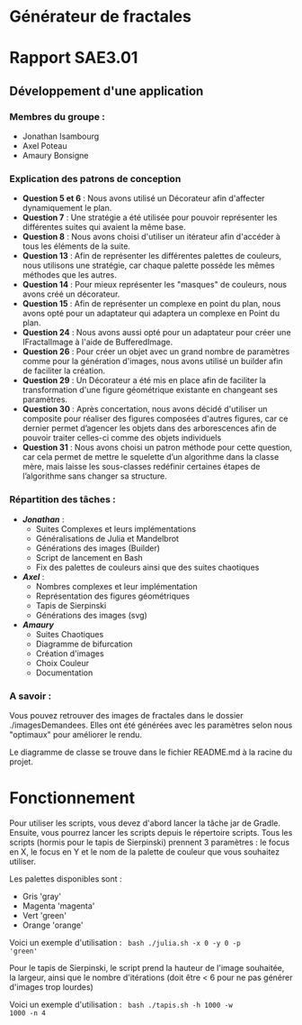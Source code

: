 # Générateur de fractales

# Rapport SAE3.01
## Développement d'une application
### Membres du groupe :
- Jonathan Isambourg
- Axel Poteau
- Amaury Bonsigne  

### Explication des patrons de conception  
- **Question 5 et 6** : Nous avons utilisé un Décorateur afin d'affecter dynamiquement le plan.
- **Question 7** : Une stratégie a été utilisée pour pouvoir représenter
les différentes suites qui avaient la même base.
- **Question 8** : Nous avons choisi d'utiliser un itérateur afin
  d'accéder à tous les éléments de la suite.
- **Question 13** : Afin de représenter les différentes palettes de couleurs, nous utilisons une stratégie, car chaque palette posséde les mêmes méthodes que les autres.
- **Question 14** : Pour mieux représenter les "masques" de couleurs, nous avons créé un 
décorateur.
- **Question 15** : Afin de représenter un complexe en point du plan, nous avons opté
pour un adaptateur qui adaptera un complexe en Point du plan.
- **Question 24** : Nous avons aussi opté pour un adaptateur pour créer une IFractalImage
à l'aide de BufferedImage.
- **Question 26** : Pour créer un objet avec un grand nombre de paramètres comme pour la 
génération d'images, nous avons utilisé un builder afin de faciliter la création.
- **Question 29** : Un Décorateur a été mis en place afin de faciliter la transformation
d'une figure géométrique existante en changeant ses paramètres.
- **Question 30** : Après concertation, nous avons décidé d'utiliser un composite pour réaliser des
figures composées d'autres figures, car ce dernier permet d’agencer les objets dans des arborescences afin de 
pouvoir traiter celles-ci comme des objets individuels
- **Question 31** : Nous avons choisi un patron méthode pour cette question, car
cela permet de mettre le squelette d’un algorithme dans la classe mère, 
mais laisse les sous-classes redéfinir certaines étapes de l’algorithme sans changer sa structure.

### Répartition des tâches :

- ***Jonathan*** :
  - Suites Complexes et leurs implémentations
  - Généralisations de Julia et Mandelbrot
  - Générations des images (Builder)
  - Script de lancement en Bash
  - Fix des palettes de couleurs ainsi que des suites chaotiques
- ***Axel*** :
  - Nombres complexes et leur implémentation
  - Représentation des figures géométriques
  - Tapis de Sierpinski
  - Générations des images (svg)
- ***Amaury***
  - Suites Chaotiques
  - Diagramme de bifurcation
  - Création d'images
  - Choix Couleur
  - Documentation

### A savoir :

Vous pouvez retrouver des images de fractales dans le dossier ./imagesDemandees.
Elles ont été générées avec les paramètres selon nous "optimaux" pour améliorer le rendu.

Le diagramme de classe se trouve dans le fichier README.md à la racine du projet.

# Fonctionnement

Pour utiliser les scripts, vous devez d'abord lancer la tâche jar de Gradle.
Ensuite, vous pourrez lancer les scripts depuis le répertoire scripts.
Tous les scripts (hormis pour le tapis de Sierpinski) prennent 3 paramètres : le focus en X, le focus en Y et le nom de la palette de couleur que vous souhaitez utiliser.

Les palettes disponibles sont :
- Gris 'gray'
- Magenta 'magenta'
- Vert 'green'
- Orange 'orange'

Voici un exemple d'utilisation :
<code> bash ./julia.sh -x 0 -y 0 -p 'green'</code>

Pour le tapis de Sierpinski, le script prend la hauteur de l'image souhaitée, la largeur, ainsi que le nombre d'itérations (doit être < 6 pour ne pas générer d'images trop lourdes)

Voici un exemple d'utilisation :
<code> bash ./tapis.sh -h 1000 -w 1000 -n 4 </code>
